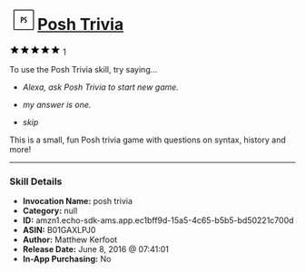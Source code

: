 # &nbsp;<img src="skill_icon" alt="Posh Trivia icon" width="36"> [Posh Trivia](http://alexa.amazon.com/#skills/amzn1.echo-sdk-ams.app.ec1bff9d-15a5-4c65-b5b5-bd50221c700d)
![5 stars](../../images/ic_star_black_18dp_1x.png)![5 stars](../../images/ic_star_black_18dp_1x.png)![5 stars](../../images/ic_star_black_18dp_1x.png)![5 stars](../../images/ic_star_black_18dp_1x.png)![5 stars](../../images/ic_star_black_18dp_1x.png) 1

To use the Posh Trivia skill, try saying...

* *Alexa, ask Posh Trivia to start new game.*

* *my answer is one.*

* *skip*

This is a small, fun Posh trivia game with questions on syntax, history and more!

***

### Skill Details

* **Invocation Name:** posh trivia
* **Category:** null
* **ID:** amzn1.echo-sdk-ams.app.ec1bff9d-15a5-4c65-b5b5-bd50221c700d
* **ASIN:** B01GAXLPJ0
* **Author:** Matthew Kerfoot
* **Release Date:** June 8, 2016 @ 07:41:01
* **In-App Purchasing:** No
